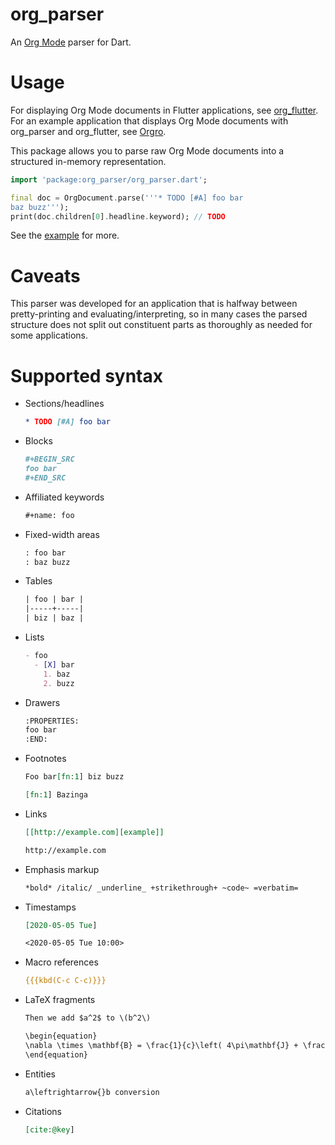 # org_parser

An [Org Mode](https://orgmode.org/) parser for Dart.

# Usage

For displaying Org Mode documents in Flutter applications, see
[org_flutter](https://github.com/amake/org_flutter). For an example application
that displays Org Mode documents with org_parser and org_flutter, see
[Orgro](https://orgro.org).

This package allows you to parse raw Org Mode documents into a structured
in-memory representation.

```dart
import 'package:org_parser/org_parser.dart';

final doc = OrgDocument.parse('''* TODO [#A] foo bar
baz buzz''');
print(doc.children[0].headline.keyword); // TODO
```

See the [example](./example/example.dart) for more.

# Caveats

This parser was developed for an application that is halfway between
pretty-printing and evaluating/interpreting, so in many cases the parsed
structure does not split out constituent parts as thoroughly as needed for some
applications.

# Supported syntax

- Sections/headlines

    ```org
    * TODO [#A] foo bar
    ```
- Blocks

    ```org
    #+BEGIN_SRC
    foo bar
    #+END_SRC
    ```
- Affiliated keywords

    ```org
    #+name: foo
    ```
- Fixed-width areas

    ```org
    : foo bar
    : baz buzz
    ```
- Tables

    ```org
    | foo | bar |
    |-----+-----|
    | biz | baz |
    ```
- Lists

    ```org
    - foo
      - [X] bar
        1. baz
        2. buzz
    ```
- Drawers

    ```org
    :PROPERTIES:
    foo bar
    :END:
    ```
- Footnotes

    ```org
    Foo bar[fn:1] biz buzz

    [fn:1] Bazinga
    ```
- Links

    ```org
    [[http://example.com][example]]

    http://example.com
    ```
- Emphasis markup

    ```org
    *bold* /italic/ _underline_ +strikethrough+ ~code~ =verbatim=
    ```
- Timestamps

    ```org
    [2020-05-05 Tue]

    <2020-05-05 Tue 10:00>
    ```
- Macro references

    ```org
    {{{kbd(C-c C-c)}}}
    ```

- LaTeX fragments

    ```org
    Then we add $a^2$ to \(b^2\)
    ```

    ```org
    \begin{equation}
    \nabla \times \mathbf{B} = \frac{1}{c}\left( 4\pi\mathbf{J} + \frac{\partial \mathbf{E}}{\partial t}\right)
    \end{equation}
    ```

- Entities

    ```org
    a\leftrightarrow{}b conversion
    ```

- Citations

    ```org
    [cite:@key]
    ```
